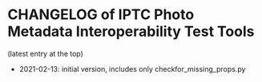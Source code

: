 # CHANGELOG of IPTC Photo Metadata Interoperability Test Tools

(latest entry at the top)

* 2021-02-13: initial version, includes only checkfor_missing_props.py
